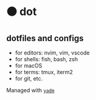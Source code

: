 # ⚫️ dot

## dotfiles and configs

- for editors: nvim, vim, vscode
- for shells: fish, bash, zsh
- for macOS
- for terms: tmux, iterm2
- for git, etc.

Managed with [`yadm`](https://yadm.io/#)
